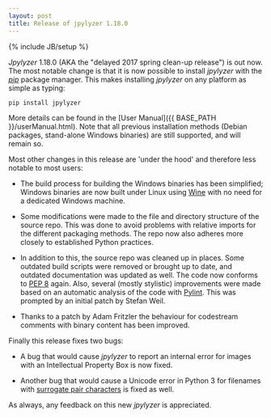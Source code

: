 ```yaml
---
layout: post
title: Release of jpylyzer 1.18.0
---
```

{% include JB/setup %}

*Jpylyzer* 1.18.0 (AKA the "delayed 2017 spring clean-up release") is out now. The most notable change is that it is now possible to install *jpylyzer* with the [*pip*](https://en.wikipedia.org/wiki/Pip_(package_manager)) package manager. This makes installing *jpylyzer* on any platform as simple as typing:

    pip install jpylyzer

More details can be found in the [User Manual]({{ BASE_PATH }}/userManual.html). Note that all previous installation methods (Debian packages, stand-alone Windows binaries) are still supported, and will remain so.

Most other changes in this release are 'under the hood' and therefore less notable to most users:

* The build process for building the Windows binaries has been simplified; Windows binaries are now built under Linux using [Wine](https://www.winehq.org/) with no need for a dedicated Windows machine.

* Some modifications were made to the file and directory structure of the source repo. This was done to avoid problems with relative imports for the different packaging methods. The repo now also adheres more closely to established Python practices.

* In addition to this, the source repo was cleaned up in places. Some outdated build scripts were removed or brought up to date, and outdated documentation was updated as well. The code now conforms to [PEP 8](https://www.python.org/dev/peps/pep-0008/) again. Also, several (mostly stylistic) improvements were made based on an automatic analysis of the code with [Pylint](https://www.pylint.org/). This was prompted by an initial patch by Stefan Weil.

* Thanks to a patch by Adam Fritzler the behaviour for codestream comments with binary content has been improved.

Finally this release fixes two bugs:

* A bug that would cause *jpylyzer* to report an internal error for images with an Intellectual Property Box is now fixed.

* Another bug that would cause a Unicode error in Python 3 for filenames with [surrogate pair characters](http://unicodebook.readthedocs.io/unicode_encodings.html#surrogates) is fixed as well.

As always, any feedback on this new *jpylyzer* is appreciated. 


